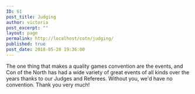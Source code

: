```yaml
---
ID: 61
post_title: Judging
author: victoria
post_excerpt: ""
layout: page
permalink: http://localhost/cotn/judging/
published: true
post_date: 2018-05-20 19:36:00
---
```

The one thing that makes a quality games convention are the events, and Con of the North has had a wide variety of great events of all kinds over the years thanks to our Judges and Referees. Without you, we'd have no convention. Thank you very much!